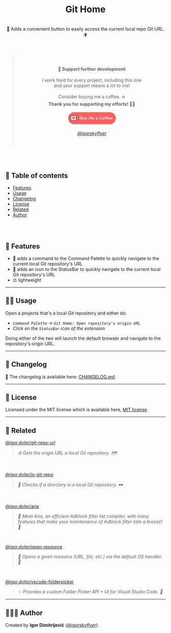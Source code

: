 <h1 align="center">Git Home</h1>

<br>

<div align="center">
  🏡 Adds a convenient button to easily access the current local repo Git URL. 🪰
</div>

<br>
<br>

<div align="center">
  <blockquote>
    <br>
    <h4>💖 Support further development</h4>
    <span>I work hard for every project, including this one
    <br>
    and your support means a lot to me!
    <br>
    <br>
    Consider buying me a coffee. ☕
    <br>
    <strong>Thank you for supporting my efforts! 🙏😊</strong></span>
    <br>
    <br>
    <a href="https://ko-fi.com/igorskyflyer" target="_blank"><img src="https://raw.githubusercontent.com/igorskyflyer/igorskyflyer/main/assets/ko-fi.png" alt="Donate to igorskyflyer" width="150"></a>
    <br>
    <br>
    <a href="https://github.com/igorskyflyer"><em>@igorskyflyer</em></a>
    <br>
    <br>
    <br>
  </blockquote>
</div>

<br>
<br>

## 📃 Table of contents

- [Features](#-features)
- [Usage](#-usage)
- [Changelog](#-changelog)
- [License](#-license)
- [Related](#-related)
- [Author](#-author)

<br>
<br>

## 🤖 Features

- 🎨 adds a command to the Command Palette to quickly navigate to the current local Git repository's URL
- 🗽 adds an icon to the StatusBar to quickly navigate to the current local Git repository's URL
- ⚖️ lightweight

---

## 🕵🏼 Usage

Open a projects that's a local Git repository and either do:

- *`Command Palette`* -> *`Git Home: Open repository's origin URL`*
- *Click on the `StatusBar` icon of the extension*

Doing either of the two will launch the default browser and navigate to the repository's origin URL.

---

## 📝 Changelog

📑 The changelog is available here: [CHANGELOG.md](https://github.com/igorskyflyer/vscode-git-home/blob/main/CHANGELOG.md).

---

## 🪪 License

Licensed under the MIT license which is available here, [MIT license](https://github.com/igorskyflyer/vscode-git-home/blob/main/LICENSE).

---

## 🧬 Related

[@igor.dvlpr/git-repo-url](https://www.npmjs.com/package/@igor.dvlpr/git-repo-url)

> _🌐 Gets the origin URL a local Git repository. 🗺️_

<br>

[@igor.dvlpr/is-git-repo](https://www.npmjs.com/package/@igor.dvlpr/is-git-repo)

> _🐸 Checks if a directory is a local Git repository. 🕶️_

<br>

[@igor.dvlpr/aria](https://www.npmjs.com/package/@igor.dvlpr/aria)

> _🧬 Meet Aria, an efficient Adblock filter list compiler, with many features that make your maintenance of Adblock filter lists a breeze! 🦖_

<br>

[@igor.dvlpr/open-resource](https://www.npmjs.com/package/@igor.dvlpr/open-resource)

> _📂 Opens a given resource (URL, file, etc.) via the default OS handler. 🔎_

<br>

[@igor.dvlpr/vscode-folderpicker](https://www.npmjs.com/package/@igor.dvlpr/vscode-folderpicker)

> _✨ Provides a custom Folder Picker API + UI for Visual Studio Code. 🎨_

---

## 👨🏻‍💻 Author
Created by **Igor Dimitrijević** ([*@igorskyflyer*](https://github.com/igorskyflyer/)).
